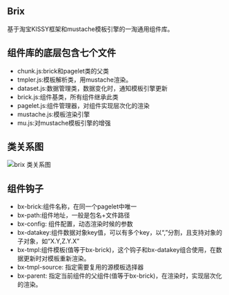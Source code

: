 Brix
-----------
基于淘宝KISSY框架和mustache模板引擎的一淘通用组件库。

组件库的底层包含七个文件
-----------
 - chunk.js:brick和pagelet类的父类
 - tmpler.js:模板解析类，用mustache渲染。
 - dataset.js:数据管理类，数据变化时，通知模板引擎更新
 - brick.js:组件基类，所有组件继承此类
 - pagelet.js:组件管理器，对组件实现层次化的渲染
 - mustache.js:模板渲染引擎
 - mu.js:对mustache模板引擎的增强

类关系图
-----------
![brix 类关系图](http://img02.taobaocdn.com/tps/i2/T1ty_nXapdXXaFmrLb-907-733.png)

组件钩子
-----------
 - bx-brick:组件名称，在同一个pagelet中唯一
 - bx-path:组件地址，一般是包名+文件路径
 - bx-config: 组件配置，动态渲染时候的参数
 - bx-datakey:组件数据对象key值，可以有多个key，以“,”分割，且支持对象的子对象，如“X.Y,Z.Y.X”
 - bx-tmpl:组件模板(值等于bx-brick)，这个钩子和bx-datakey组合使用，在数据更新时对模板重新渲染。
 - bx-tmpl-source: 指定需要复用的源模板选择器
 - bx-parent: 指定当前组件的父组件(值等于bx-brick)，在渲染时，实现层次化的渲染。